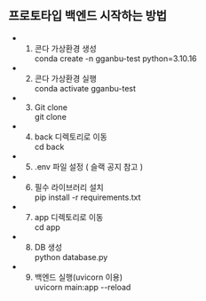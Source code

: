 ## 프로토타입 백엔드 시작하는 방법

- 1. 콘다 가상환경 생성  
conda create -n gganbu-test python=3.10.16 

- 2. 콘다 가상환경 실행  
conda activate gganbu-test

- 3. Git clone   
git clone 

- 4. back 디렉토리로 이동  
cd back

- 5. .env 파일 설정 ( 슬랙 공지 참고 )

- 6. 필수 라이브러리 설치  
pip install -r requirements.txt

- 7. app 디렉토리로 이동  
cd app

- 8. DB 생성  
python database.py

- 9. 백엔드 실행(uvicorn 이용)  
uvicorn main:app --reload